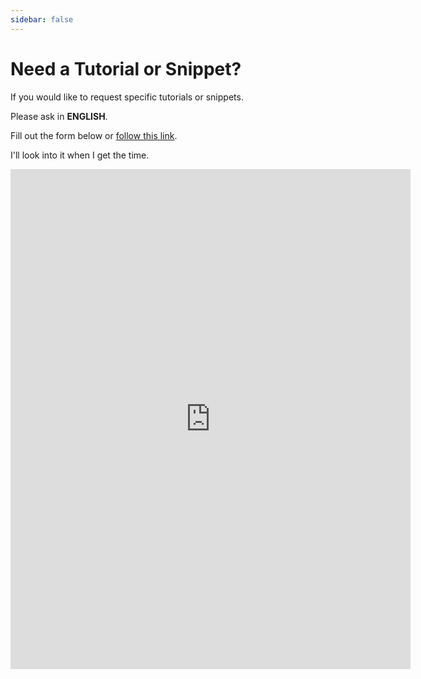 ```yaml
---
sidebar: false
---
```


# Need a Tutorial or Snippet?

If you would like to request specific tutorials or snippets.

Please ask in **ENGLISH**.

Fill out the form below or [follow this link](https://docs.google.com/forms/d/e/1FAIpQLSffu8II3GdLzI6vFGL5zxEpsNYvlxgDa_erXKDvXcTYg7k43w/viewform?usp=sf_link).

I'll look into it when I get the time.

<iframe src="https://docs.google.com/forms/d/e/1FAIpQLSffu8II3GdLzI6vFGL5zxEpsNYvlxgDa_erXKDvXcTYg7k43w/viewform?embedded=true" width="640" height="800" frameborder="0" marginheight="0" marginwidth="0">Loading…</iframe>
